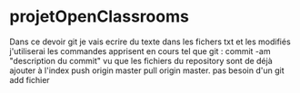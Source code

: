 # projetOpenClassrooms


Dans ce devoir git je vais ecrire du texte dans les fichers txt et les modifiés
j'utiliserai les commandes apprisent en cours tel que git :
commit -am "description du commit" vu que les fichiers du repository sont de déjà ajouter à l'index
push origin master 
pull origin master.
pas besoin d'un git add fichier

